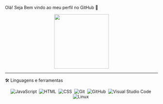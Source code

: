 Olá! Seja Bem vindo ao meu perfil no GitHub 👊

<div align="center">
  <a href="https://github.com/josjunior">
  <img height="180em" src="https://github-readme-stats.vercel.app/api?username=josjunior&show_icons=true&theme=algolia&include_all_commits=true&count_private=true"/></a>

---

</div>

🛠 Linguagens e ferramentas
<div align="center">
  
 
![JavaScript](https://img.shields.io/badge/-JAVASCRIPT-05122A?style=flat&logo=javascript)&nbsp;
![HTML](https://img.shields.io/badge/-HTML-05122A?style=flat&logo=HTML5&)&nbsp;
![CSS](https://img.shields.io/badge/-CSS-05122A?style=flat&logo=CSS3&logoColor=1572B6&)&nbsp;
![Git](https://img.shields.io/badge/-GIT-05122A?style=flat&logo=git)&nbsp;
![GitHub](https://img.shields.io/badge/-GITHUB-05122A?style=flat&logo=github)&nbsp;
![Visual Studio Code](https://img.shields.io/badge/-VISUAL%20STUDIO%20CODE-05122A?style=flat&logo=visual-studio-code&logoColor=007ACC)&nbsp;
![Linux](https://img.shields.io/badge/-LINUX-05122A?style=flat&logo=linux&logoColor=D8D8D8)&nbsp;

</div>
